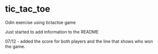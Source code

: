 # tic_tac_toe
Odin exercise using tictactoe game 

Just started to add information to the README

07/12 - added the score for both players and the line that shows who won the game.